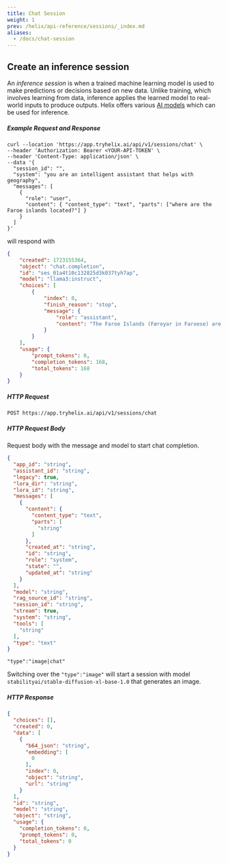 ```yaml
---
title: Chat Session
weight: 1
prev: /helix/api-reference/sessions/_index.md
aliases:
  - /docs/chat-session
---
```


## Create an inference session

An *inference session* is when a trained machine learning model is used to make predictions or decisions based on new data. Unlike training, which involves learning from data, inference applies the learned model to real-world inputs to produce outputs. Helix offers various [AI models](https://docs.helix.ml/helix/models/models/) which can be used for inference.

##### Example Request and Response

```shell
curl --location 'https://app.tryhelix.ai/api/v1/sessions/chat' \
--header 'Authorization: Bearer <YOUR-API-TOKEN' \
--header 'Content-Type: application/json' \
--data '{
  "session_id": "",
  "system": "you are an intelligent assistant that helps with geography",
  "messages": [
    {
      "role": "user",
      "content": { "content_type": "text", "parts": ["where are the Faroe islands located?"] }
    }
  ]
}'
```

will respond with

```json
{
    "created": 1723155364,
    "object": "chat.completion",
    "id": "ses_01a4t10c132825d3k037tyh7ap",
    "model": "llama3:instruct",
    "choices": [
        {
            "index": 0,
            "finish_reason": "stop",
            "message": {
                "role": "assistant",
                "content": "The Faroe Islands (Føroyar in Faroese) are a North Atlantic archipelago located halfway between Iceland and Norway."
            }
        }
    ],
    "usage": {
        "prompt_tokens": 0,
        "completion_tokens": 168,
        "total_tokens": 168
    }
}
```

##### HTTP Request

```
POST https://app.tryhelix.ai/api/v1/sessions/chat
```

##### HTTP Request Body
Request body with the message and model to start chat completion.

```json
{
  "app_id": "string",
  "assistant_id": "string",
  "legacy": true,
  "lora_dir": "string",
  "lora_id": "string",
  "messages": [
    {
      "content": {
        "content_type": "text",
        "parts": [
          "string"
        ]
      },
      "created_at": "string",
      "id": "string",
      "role": "system",
      "state": "",
      "updated_at": "string"
    }
  ],
  "model": "string",
  "rag_source_id": "string",
  "session_id": "string",
  "stream": true,
  "system": "string",
  "tools": [
    "string"
  ],
  "type": "text"
}
```

`"type":"image|chat"`

Switching over the `"type":"image"` will start a session with model `stabilityai/stable-diffusion-xl-base-1.0` that generates an image.

##### HTTP Response
```json
{
  "choices": [],
  "created": 0,
  "data": [
    {
      "b64_json": "string",
      "embedding": [
        0
      ],
      "index": 0,
      "object": "string",
      "url": "string"
    }
  ],
  "id": "string",
  "model": "string",
  "object": "string",
  "usage": {
    "completion_tokens": 0,
    "prompt_tokens": 0,
    "total_tokens": 0
  }
}
```